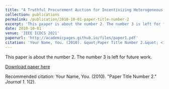 ```yaml
---
title: "A Truthful Procurement Auction for Incentivizing Heterogeneous Clients in Federated Learning"
collection: publications
permalink: /publication/2010-10-01-paper-title-number-2
excerpt: 'This pxaper is about the number 2. The number 3 is left for future work.'
date: 2010-10-01
venue: 'IEEE ICDCS 2021'
paperurl: 'http://academicpages.github.io/files/paper1.pdf'
citation: 'Your Name, You. (2010). &quot;Paper Title Number 2.&quot; <i>Journal 1</i>. 1(2).'
---
```

This paper is about the number 2. The number 3 is left for future work.

[Download paper here](http://academicpages.github.io/files/paper2.pdf)

Recommended citation: Your Name, You. (2010). "Paper Title Number 2." <i>Journal 1</i>. 1(2).
